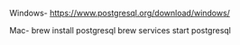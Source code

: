 Windows- 
https://www.postgresql.org/download/windows/

Mac-
brew install postgresql
brew services start postgresql